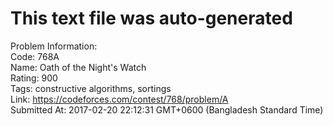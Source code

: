 # This text file was auto-generated  
  
Problem Information:  
Code: 768A  
Name: Oath of the Night's Watch  
Rating: 900  
Tags: constructive algorithms, sortings  
Link: https://codeforces.com/contest/768/problem/A  
Submitted At: 2017-02-20 22:12:31 GMT+0600 (Bangladesh Standard Time)  
